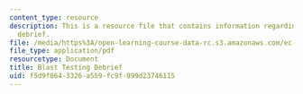 ```yaml
---
content_type: resource
description: This is a resource file that contains information regarding blast testing
  debrief.
file: /media/https%3A/open-learning-course-data-rc.s3.amazonaws.com/ec-s06-design-for-demining-spring-2007/f5d9f8643326a559fc9f899d23746115_MITEC_S06S07_dem_blast.pdf
file_type: application/pdf
resourcetype: Document
title: Blast Testing Debrief
uid: f5d9f864-3326-a559-fc9f-899d23746115
---
```

